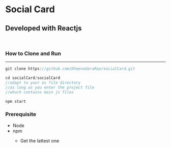 <h1>Social Card</h1>
<h2>Developed with Reactjs</h2>
</br>
<h3>How to Clone and Run</h3>
<hr>

```js
git clone https://github.com/DheenodaraRao/socialCard.git

cd socialCard/socialCard
//adapt to your os file directory
//as long as you enter the project file 
//whuch contains main js files

npm start
```

<h3>Prerequisite</h3>
<ul>
<li>Node</li>
<li>npm</li>
    <ul>
        <li>Get the lattest one</li>
    </ul>
</ul>
